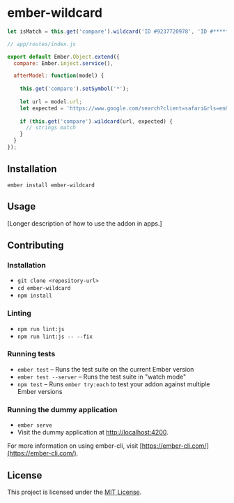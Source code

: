 ember-wildcard
==============================================================================

```js
let isMatch = this.get('compare').wildcard('ID #9237720978', 'ID #**********'); // true
```

```js
// app/routes/index.js

export default Ember.Object.extend({
  compare: Ember.inject.service(),

  afterModel: function(model) {
  
    this.get('compare').setSymbol('*');
  
    let url = model.url;
    let expected = 'https://www.google.com/search?client=safari&rls=en&q=**********&ie=UTF-8&oe=UTF-8';
    
    if (this.get('compare').wildcard(url, expected) {
      // strings match
    }
  }
});
```

Installation
------------------------------------------------------------------------------

```
ember install ember-wildcard
```


Usage
------------------------------------------------------------------------------

[Longer description of how to use the addon in apps.]


Contributing
------------------------------------------------------------------------------

### Installation

* `git clone <repository-url>`
* `cd ember-wildcard`
* `npm install`

### Linting

* `npm run lint:js`
* `npm run lint:js -- --fix`

### Running tests

* `ember test` – Runs the test suite on the current Ember version
* `ember test --server` – Runs the test suite in "watch mode"
* `npm test` – Runs `ember try:each` to test your addon against multiple Ember versions

### Running the dummy application

* `ember serve`
* Visit the dummy application at [http://localhost:4200](http://localhost:4200).

For more information on using ember-cli, visit [https://ember-cli.com/](https://ember-cli.com/).

License
------------------------------------------------------------------------------

This project is licensed under the [MIT License](LICENSE.md).
